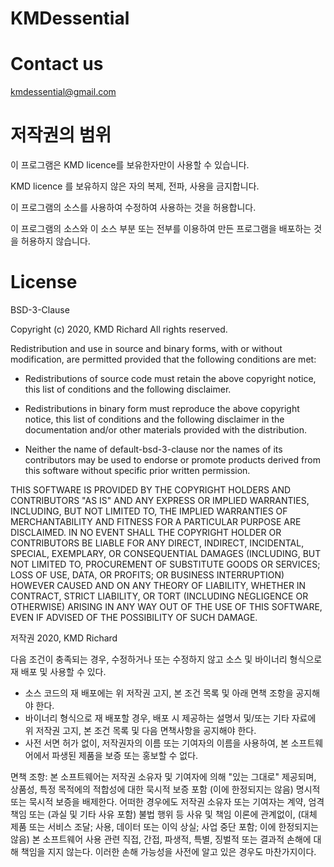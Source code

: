 # KMDessential

# Contact us
kmdessential@gmail.com

# 저작권의 범위

이 프로그램은 KMD licence를 보유한자만이 사용할 수 있습니다.

KMD licence 를 보유하지 않은 자의 복제, 전파, 사용을 금지합니다.

이 프로그램의 소스를 사용하여 수정하여 사용하는 것을 허용합니다.

이 프로그램의 소스와 이 소스 부분 또는 전부를 이용하여 만든 프로그램을 배포하는 것을 허용하지 않습니다.

# License
BSD-3-Clause

Copyright (c) 2020, KMD Richard
All rights reserved.

Redistribution and use in source and binary forms, with or without
modification, are permitted provided that the following conditions are met:

* Redistributions of source code must retain the above copyright notice, this
  list of conditions and the following disclaimer.

* Redistributions in binary form must reproduce the above copyright notice,
  this list of conditions and the following disclaimer in the documentation
  and/or other materials provided with the distribution.

* Neither the name of default-bsd-3-clause nor the names of its
  contributors may be used to endorse or promote products derived from
  this software without specific prior written permission.

THIS SOFTWARE IS PROVIDED BY THE COPYRIGHT HOLDERS AND CONTRIBUTORS "AS IS"
AND ANY EXPRESS OR IMPLIED WARRANTIES, INCLUDING, BUT NOT LIMITED TO, THE
IMPLIED WARRANTIES OF MERCHANTABILITY AND FITNESS FOR A PARTICULAR PURPOSE ARE
DISCLAIMED. IN NO EVENT SHALL THE COPYRIGHT HOLDER OR CONTRIBUTORS BE LIABLE
FOR ANY DIRECT, INDIRECT, INCIDENTAL, SPECIAL, EXEMPLARY, OR CONSEQUENTIAL
DAMAGES (INCLUDING, BUT NOT LIMITED TO, PROCUREMENT OF SUBSTITUTE GOODS OR
SERVICES; LOSS OF USE, DATA, OR PROFITS; OR BUSINESS INTERRUPTION) HOWEVER
CAUSED AND ON ANY THEORY OF LIABILITY, WHETHER IN CONTRACT, STRICT LIABILITY,
OR TORT (INCLUDING NEGLIGENCE OR OTHERWISE) ARISING IN ANY WAY OUT OF THE USE
OF THIS SOFTWARE, EVEN IF ADVISED OF THE POSSIBILITY OF SUCH DAMAGE.


저작권 2020, KMD Richard

다음 조건이 충족되는 경우, 수정하거나 또는 수정하지 않고 소스 및 바이너리 형식으로 재 배포 및
 사용할 수 있다.

* 소스 코드의 재 배포에는 위 저작권 고지, 본 조건 목록 및 아래 면책 조항을 공지해야 한다.
* 바이너리 형식으로 재 배포할 경우, 배포 시 제공하는 설명서 및/또는 기타 자료에 위 저작권 고지,
  본 조건 목록 및 다음 면책사항을 공지해야 한다.
* 사전 서면 허가 없이, 저작권자의 이름 또는 기여자의 이름을 사용하여, 본 소프트웨어에서 파생된
  제품을 보증 또는 홍보할 수 없다.

면책 조항:
본 소프트웨어는 저작권 소유자 및 기여자에 의해 "있는 그대로" 제공되며, 상품성, 특정 목적에의
적합성에 대한 묵시적 보증 포함 (이에 한정되지는 않음) 명시적 또는 묵시적 보증을 배제한다. 어떠한
경우에도 저작권 소유자 또는 기여자는 계약, 엄격 책임 또는 (과실 및 기타 사유 포함) 불법 행위 등
사유 및 책임 이론에 관계없이, (대체 제품 또는 서비스 조달; 사용, 데이터 또는 이익 상실; 사업 중단
포함; 이에 한정되지는 않음) 본 소프트웨어 사용 관련 직접, 간접, 파생적, 특별, 징벌적 또는 결과적
손해에 대해 책임을 지지 않는다. 이러한 손해 가능성을 사전에 알고 있은 경우도 마찬가지이다.
